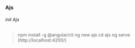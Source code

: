 ### Ajs

###### init Ajs
> npm install -g @angular/cli
> ng new ajs
> cd ajs
> ng serve
(http://localhost:4200/)
